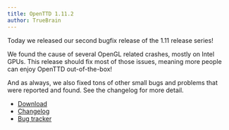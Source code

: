 ```yaml
---
title: OpenTTD 1.11.2
author: TrueBrain
---
```


Today we released our second bugfix release of the 1.11 release series!

We found the cause of several OpenGL related crashes, mostly on Intel GPUs.
This release should fix most of those issues, meaning more people can enjoy OpenTTD out-of-the-box!

And as always, we also fixed tons of other small bugs and problems that were reported and found.
See the changelog for more detail.

* [Download](https://www.openttd.org/downloads/openttd-releases/latest.html)
* [Changelog](https://cdn.openttd.org/openttd-releases/1.11.2/changelog.txt)
* [Bug tracker](https://github.com/OpenTTD/OpenTTD/issues)
